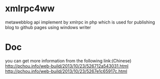 xmlrpc4ww
=========

metawebblog api implement by xmlrpc in php which is used for publishing blog to github pages using windows writer 

Doc
=========

you can get more information from the following link:(Chinese)
http://pchou.info/web-build/2013/10/23/526712a543031.html
http://pchou.info/web-build/2013/10/23/5267e1c65917c.html
